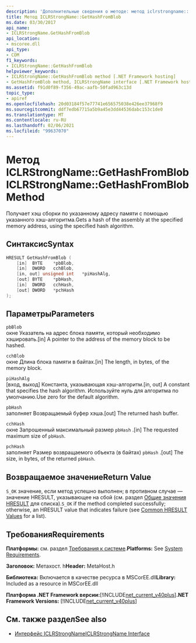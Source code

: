 ```yaml
---
description: 'Дополнительные сведения о методе: метод iclrstrongname:: GetHashFromBlob'
title: Метод ICLRStrongName::GetHashFromBlob
ms.date: 03/30/2017
api_name:
- ICLRStrongName.GetHashFromBlob
api_location:
- mscoree.dll
api_type:
- COM
f1_keywords:
- ICLRStrongName::GetHashFromBlob
helpviewer_keywords:
- ICLRStrongName::GetHashFromBlob method [.NET Framework hosting]
- GetHashFromBlob method, ICLRStrongName interface [.NET Framework hosting]
ms.assetid: f91d0f89-f356-49ac-aafb-50fad963c13d
topic_type:
- apiref
ms.openlocfilehash: 20d03184f57e77741e656575038e426ee37968f9
ms.sourcegitcommit: ddf7edb67715a5b9a45e3dd44536dabc153c1de0
ms.translationtype: MT
ms.contentlocale: ru-RU
ms.lasthandoff: 02/06/2021
ms.locfileid: "99637070"
---
```

# <a name="iclrstrongnamegethashfromblob-method"></a><span data-ttu-id="46122-103">Метод ICLRStrongName::GetHashFromBlob</span><span class="sxs-lookup"><span data-stu-id="46122-103">ICLRStrongName::GetHashFromBlob Method</span></span>

<span data-ttu-id="46122-104">Получает хэш сборки по указанному адресу памяти с помощью указанного хэш-алгоритма.</span><span class="sxs-lookup"><span data-stu-id="46122-104">Gets a hash of the assembly at the specified memory address, using the specified hash algorithm.</span></span>  
  
## <a name="syntax"></a><span data-ttu-id="46122-105">Синтаксис</span><span class="sxs-lookup"><span data-stu-id="46122-105">Syntax</span></span>  
  
```cpp  
HRESULT GetHashFromBlob (  
    [in]  BYTE    *pbBlob,  
    [in]  DWORD   cchBlob,  
    [in, out] unsigned int   *piHashAlg,  
    [out] BYTE    *pbHash,  
    [in]  DWORD   cchHash,  
    [out] DWORD   *pchHash  
);  
```  
  
## <a name="parameters"></a><span data-ttu-id="46122-106">Параметры</span><span class="sxs-lookup"><span data-stu-id="46122-106">Parameters</span></span>  

 `pbBlob`  
 <span data-ttu-id="46122-107">окне Указатель на адрес блока памяти, который необходимо хэшировать.</span><span class="sxs-lookup"><span data-stu-id="46122-107">[in] A pointer to the address of the memory block to be hashed.</span></span>  
  
 `cchBlob`  
 <span data-ttu-id="46122-108">окне Длина блока памяти в байтах.</span><span class="sxs-lookup"><span data-stu-id="46122-108">[in] The length, in bytes, of the memory block.</span></span>  
  
 `piHashAlg`  
 <span data-ttu-id="46122-109">[вход, выход] Константа, указывающая хэш-алгоритм.</span><span class="sxs-lookup"><span data-stu-id="46122-109">[in, out] A constant that specifies the hash algorithm.</span></span> <span data-ttu-id="46122-110">Используйте нуль для алгоритма по умолчанию.</span><span class="sxs-lookup"><span data-stu-id="46122-110">Use zero for the default algorithm.</span></span>  
  
 `pbHash`  
 <span data-ttu-id="46122-111">заполняет Возвращаемый буфер хэша.</span><span class="sxs-lookup"><span data-stu-id="46122-111">[out] The returned hash buffer.</span></span>  
  
 `cchHash`  
 <span data-ttu-id="46122-112">окне Запрошенный максимальный размер `pbHash` .</span><span class="sxs-lookup"><span data-stu-id="46122-112">[in] The requested maximum size of `pbHash`.</span></span>  
  
 `pchHash`  
 <span data-ttu-id="46122-113">заполняет Размер возвращаемого объекта (в байтах) `pbHash` .</span><span class="sxs-lookup"><span data-stu-id="46122-113">[out] The size, in bytes, of the returned `pbHash`.</span></span>  
  
## <a name="return-value"></a><span data-ttu-id="46122-114">Возвращаемое значение</span><span class="sxs-lookup"><span data-stu-id="46122-114">Return Value</span></span>  

 <span data-ttu-id="46122-115">`S_OK` значение, если метод успешно выполнен; в противном случае — значение HRESULT, указывающее на сбой (см. раздел [Общие значения HRESULT](/windows/win32/seccrypto/common-hresult-values) для списка).</span><span class="sxs-lookup"><span data-stu-id="46122-115">`S_OK` if the method completed successfully; otherwise, an HRESULT value that indicates failure (see [Common HRESULT Values](/windows/win32/seccrypto/common-hresult-values) for a list).</span></span>  
  
## <a name="requirements"></a><span data-ttu-id="46122-116">Требования</span><span class="sxs-lookup"><span data-stu-id="46122-116">Requirements</span></span>  

 <span data-ttu-id="46122-117">**Платформы:** см. раздел [Требования к системе](../../get-started/system-requirements.md).</span><span class="sxs-lookup"><span data-stu-id="46122-117">**Platforms:** See [System Requirements](../../get-started/system-requirements.md).</span></span>  
  
 <span data-ttu-id="46122-118">**Заголовок:** Метахост. h</span><span class="sxs-lookup"><span data-stu-id="46122-118">**Header:** MetaHost.h</span></span>  
  
 <span data-ttu-id="46122-119">**Библиотека:** Включается в качестве ресурса в MSCorEE.dll</span><span class="sxs-lookup"><span data-stu-id="46122-119">**Library:** Included as a resource in MSCorEE.dll</span></span>  
  
 <span data-ttu-id="46122-120">**Платформа .NET Framework версии:**[!INCLUDE[net_current_v40plus](../../../../includes/net-current-v40plus-md.md)]</span><span class="sxs-lookup"><span data-stu-id="46122-120">**.NET Framework Versions:** [!INCLUDE[net_current_v40plus](../../../../includes/net-current-v40plus-md.md)]</span></span>  
  
## <a name="see-also"></a><span data-ttu-id="46122-121">См. также раздел</span><span class="sxs-lookup"><span data-stu-id="46122-121">See also</span></span>

- [<span data-ttu-id="46122-122">Интерфейс ICLRStrongName</span><span class="sxs-lookup"><span data-stu-id="46122-122">ICLRStrongName Interface</span></span>](iclrstrongname-interface.md)
